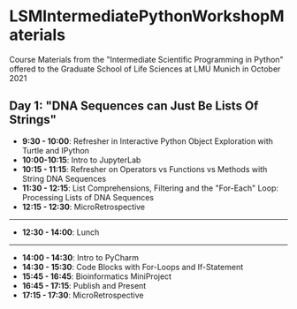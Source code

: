 # LSMIntermediatePythonWorkshopMaterials
Course Materials from the "Intermediate Scientific Programming in Python" offered to the Graduate School of Life Sciences at LMU Munich in October 2021


## Day 1: "DNA Sequences can Just Be Lists Of Strings"

  - **9:30 - 10:00**: Refresher in Interactive Python Object Exploration with Turtle and IPython
  - **10:00-10:15**: Intro to JupyterLab
  - **10:15 - 11:15**: Refresher on Operators vs Functions vs Methods with String DNA Sequences
  - **11:30 - 12:15**: List Comprehensions, Filtering and the "For-Each" Loop: Processing Lists of DNA Sequences
  - **12:15 - 12:30**: MicroRetrospective
------------
  - **12:30 - 14:00**: Lunch
-----------
  - **14:00 - 14:30**: Intro to PyCharm
  - **14:30 - 15:30**: Code Blocks with For-Loops and If-Statement  
  - **15:45 - 16:45**: Bioinformatics MiniProject
  - **16:45 - 17:15**: Publish and Present
   - **17:15 - 17:30**: MicroRetrospective
